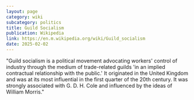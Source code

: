 ```yaml
---
layout: page
category: wiki
subcategory: politics
title: Guild Socialism
publication: Wikipedia
link: https://en.m.wikipedia.org/wiki/Guild_socialism
date: 2025-02-02
---
```


"Guild socialism is a political movement advocating workers' control of industry through the medium of trade-related guilds 'in an implied contractual relationship with the public.' It originated in the United Kingdom and was at its most influential in the first quarter of the 20th century. It was strongly associated with G. D. H. Cole and influenced by the ideas of William Morris."

